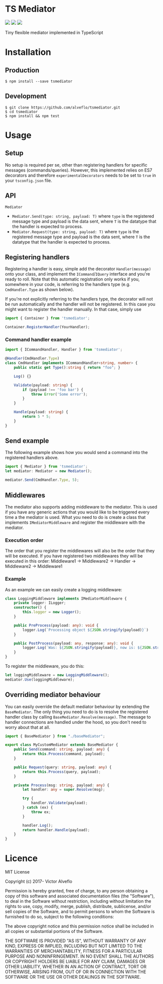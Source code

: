 # TS Mediator

<a href="https://travis-ci.org/alveflo/tsmediator"><img src="https://travis-ci.org/alveflo/tsmediator.svg?branch=master"/></a>
<a href="https://www.npmjs.com/package/tsmediator"><img src="https://badge.fury.io/js/tsmediator.svg"/></a>
<a href="https://www.npmjs.com/package/tsmediator"><img src="https://img.shields.io/npm/l/express.svg?maxAge=2592000"/></a>

Tiny flexible mediator implemented in TypeScript

# Installation
## Production
```
$ npm install --save tsmediator
```

## Development
```
$ git clone https://github.com/alveflo/tsmediator.git
$ cd tsmediator
$ npm install && npm test
```

# Usage
## Setup
No setup is required per se, other than registering handlers for specific messages (commands/queries). However, this implemented relies on ES7 decorators and therefore `experimentalDecorators` needs to be set to `true` in your `tsconfig.json` file.

## API
`Mediator`
- `Mediator.Send(type: string, payload: T)` where `type` is the registered message type and payload is the data sent, where `T` is the datatype that the handler is expected to process.
- `Mediator.Request(type: string, payload: T)` where `type` is the registered message type and payload is the data sent, where `T` is the datatype that the handler is expected to process.

## Registering handlers
Registering a handler is easy, simple add the decorator `Handler(message)` onto your class, and implement the `ICommand`/`IQuery` interface and you're ready to roll. Note that this automatic registration only works if you, somewhere in your code, is referring to the handlers type (e.g. `CmdHandler.Type` as shown below).

If you're not explicitly referring to the handlers type, the decorator will not be run automatically and the handler will not be registered. In this case you might want to register the handler manually. In that case, simply use
```TypeScript
import { Container } from 'tsmediator';

Container.RegisterHandler(YourHandler);
```

### Command handler example
```TypeScript
import { ICommandHandler, Handler } from 'tsmediator';

@Handler(CmdHandler.Type)
class CmdHandler implements ICommandHandler<string, number> {
    public static get Type():string { return "foo"; }

    Log() {}

    Validate(payload: string) {
        if (payload !== 'foo bar') {
            throw Error('Some error');
        }
    }

    Handle(payload: string) {
        return 5 * 5;
    }
}    
```

## Send example
The following example shows how you would send a command into the registered handlers above.
```TypeScript
import { Mediator } from 'tsmediator';
let mediator: Mediator = new Mediator();

mediator.Send(CmdHandler.Type, 5);
```
## Middlewares
The mediator also supports adding middleware to the mediator. This is used if you have any generic actions that you would like to be triggered every time a the mediator is used. What you need to do is create a class that implements `IMediatorMiddleware` and register the middleware with the mediator. 

### Execution order
The order that you register the middlewares will also be the order that they will be executed.
If you have registered two middlewares they will be executed in this order: Middleware1 -> Middleware2 -> Handler -> Middleware2 -> Middleware1

### Example
As an example we can easily create a logging middleware:
```TypeScript
class LoggingMiddleware implements IMediatorMiddleware {
    private logger: ILogger;
    constructor() {
        this.logger = new Logger();
    }

    public PreProcess(payload: any): void {
        logger.Log(`Processing object ${JSON.stringify(payload)}`)
    }

    public PostProcess(payload: any, response: any): void {
        logger.Log(`Was: ${JSON.stringify(payload)}, now is: ${JSON.stringify(response)}`);
    }
}
```

To register the middleware, you do this:
```TypeScript
let loggingMiddleware = new LoggingMiddleware();
mediator.Use(loggingMiddleware);
```

## Overriding mediator behaviour
You can easily override the default mediator behaviour by extending the `BaseMediator`. The only thing you need to do is to resolve the registered handler class by calling `BaseMediator.Resolve(message)`. The message to handler connections are handled under the hood, so you don't need to worry about that at all.
```TypeScript
import { BaseMediator } from "./baseMediator";

export class MyCustomMediator extends BaseMediator {
    public Send(command: string, payload: any) {
        return this.Process(command, payload);
    }

    public Request(query: string, payload: any) {
        return this.Process(query, payload);
    }

    private Process(msg: string, payload: any) {
        let handler: any = super.Resolve(msg);

        try {
            handler.Validate(payload);
        } catch (ex) {
            throw ex;
        }

        handler.Log();
        return handler.Handle(payload);
    }
}
```

# Licence
MIT License

Copyright (c) 2017- Victor Alveflo

Permission is hereby granted, free of charge, to any person obtaining a copy
of this software and associated documentation files (the "Software"), to deal
in the Software without restriction, including without limitation the rights
to use, copy, modify, merge, publish, distribute, sublicense, and/or sell
copies of the Software, and to permit persons to whom the Software is
furnished to do so, subject to the following conditions:

The above copyright notice and this permission notice shall be included in all
copies or substantial portions of the Software.

THE SOFTWARE IS PROVIDED "AS IS", WITHOUT WARRANTY OF ANY KIND, EXPRESS OR
IMPLIED, INCLUDING BUT NOT LIMITED TO THE WARRANTIES OF MERCHANTABILITY,
FITNESS FOR A PARTICULAR PURPOSE AND NONINFRINGEMENT. IN NO EVENT SHALL THE
AUTHORS OR COPYRIGHT HOLDERS BE LIABLE FOR ANY CLAIM, DAMAGES OR OTHER
LIABILITY, WHETHER IN AN ACTION OF CONTRACT, TORT OR OTHERWISE, ARISING FROM,
OUT OF OR IN CONNECTION WITH THE SOFTWARE OR THE USE OR OTHER DEALINGS IN THE
SOFTWARE.

